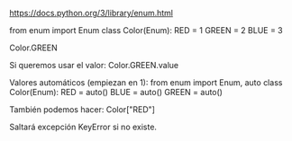 https://docs.python.org/3/library/enum.html

from enum import Enum
class Color(Enum):
    RED = 1
    GREEN = 2
    BLUE = 3

Color.GREEN

Si queremos usar el valor: Color.GREEN.value


Valores automáticos (empiezan en 1):
from enum import Enum, auto
class Color(Enum):
    RED = auto()
    BLUE = auto()
    GREEN = auto()


También podemos hacer:
Color["RED"]

Saltará excepción KeyError si no existe.
